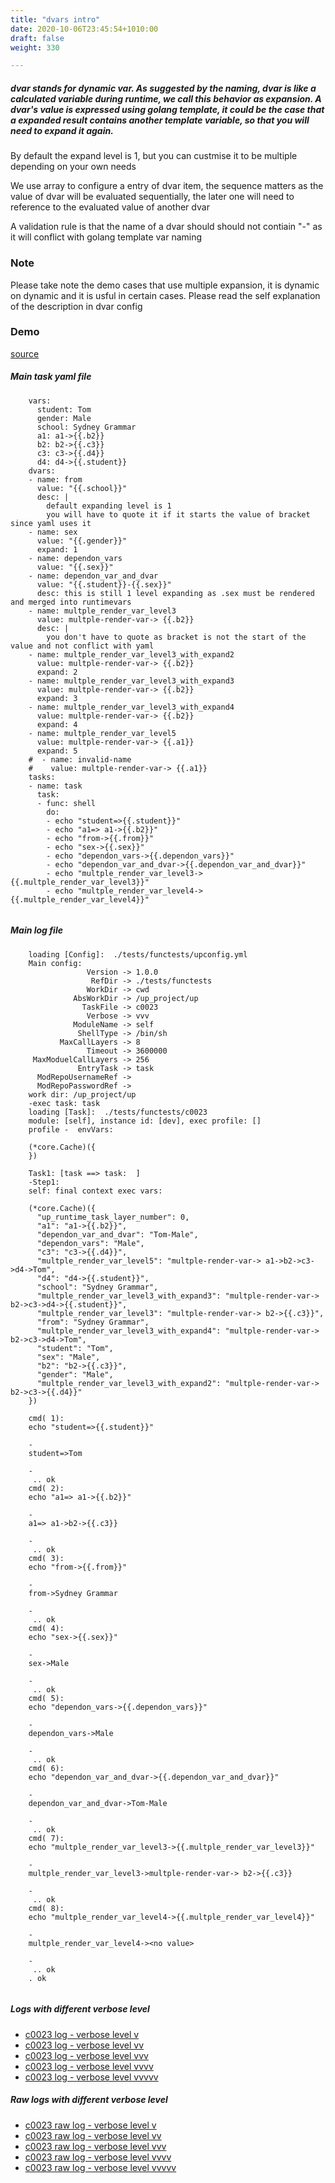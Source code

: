```yaml
---
title: "dvars intro"
date: 2020-10-06T23:45:54+1010:00
draft: false
weight: 330

---
```


##### dvar stands for dynamic var. As suggested by the naming, dvar is like a calculated variable during runtime, we call this behavior as expansion. A dvar's value is expressed using golang template, it could be the case that a expanded result contains another template variable, so that you will need to expand it again.

By default the expand level is 1, but you can custmise it to be multiple depending on your own needs

We use array to configure a entry of dvar item, the sequence matters as the value of dvar will be evaluated sequentially, the later one will need to reference to the evaluated value of another dvar

A validation rule is that the name of a dvar should should not contiain "-" as it will conflict with golang template var naming


### Note


Please take note the demo cases that use multiple expansion, it is dynamic on dynamic and it is usful in certain cases. Please read the self explanation of the description in dvar config











### Demo








[source](https://github.com/upcmd/up/blob/master/tests/functests/c0023.yml)

##### Main task yaml file
```
    vars:
      student: Tom
      gender: Male
      school: Sydney Grammar
      a1: a1->{{.b2}}
      b2: b2->{{.c3}}
      c3: c3->{{.d4}}
      d4: d4->{{.student}}
    dvars:
    - name: from
      value: "{{.school}}"
      desc: |
        default expanding level is 1
        you will have to quote it if it starts the value of bracket since yaml uses it
    - name: sex
      value: "{{.gender}}"
      expand: 1
    - name: dependon_vars
      value: "{{.sex}}"
    - name: dependon_var_and_dvar
      value: "{{.student}}-{{.sex}}"
      desc: this is still 1 level expanding as .sex must be rendered and merged into runtimevars
    - name: multple_render_var_level3
      value: multple-render-var-> {{.b2}}
      desc: |
        you don't have to quote as bracket is not the start of the value and not conflict with yaml
    - name: multple_render_var_level3_with_expand2
      value: multple-render-var-> {{.b2}}
      expand: 2
    - name: multple_render_var_level3_with_expand3
      value: multple-render-var-> {{.b2}}
      expand: 3
    - name: multple_render_var_level3_with_expand4
      value: multple-render-var-> {{.b2}}
      expand: 4
    - name: multple_render_var_level5
      value: multple-render-var-> {{.a1}}
      expand: 5
    #  - name: invalid-name
    #    value: multple-render-var-> {{.a1}}
    tasks:
    - name: task
      task:
      - func: shell
        do:
        - echo "student=>{{.student}}"
        - echo "a1=> a1->{{.b2}}"
        - echo "from->{{.from}}"
        - echo "sex->{{.sex}}"
        - echo "dependon_vars->{{.dependon_vars}}"
        - echo "dependon_var_and_dvar->{{.dependon_var_and_dvar}}"
        - echo "multple_render_var_level3->{{.multple_render_var_level3}}"
        - echo "multple_render_var_level4->{{.multple_render_var_level4}}"
    
```
##### Main log file
```
    loading [Config]:  ./tests/functests/upconfig.yml
    Main config:
                 Version -> 1.0.0
                  RefDir -> ./tests/functests
                 WorkDir -> cwd
              AbsWorkDir -> /up_project/up
                TaskFile -> c0023
                 Verbose -> vvv
              ModuleName -> self
               ShellType -> /bin/sh
           MaxCallLayers -> 8
                 Timeout -> 3600000
     MaxModuelCallLayers -> 256
               EntryTask -> task
      ModRepoUsernameRef -> 
      ModRepoPasswordRef -> 
    work dir: /up_project/up
    -exec task: task
    loading [Task]:  ./tests/functests/c0023
    module: [self], instance id: [dev], exec profile: []
    profile -  envVars:
    
    (*core.Cache)({
    })
    
    Task1: [task ==> task:  ]
    -Step1:
    self: final context exec vars:
    
    (*core.Cache)({
      "up_runtime_task_layer_number": 0,
      "a1": "a1->{{.b2}}",
      "dependon_var_and_dvar": "Tom-Male",
      "dependon_vars": "Male",
      "c3": "c3->{{.d4}}",
      "multple_render_var_level5": "multple-render-var-> a1->b2->c3->d4->Tom",
      "d4": "d4->{{.student}}",
      "school": "Sydney Grammar",
      "multple_render_var_level3_with_expand3": "multple-render-var-> b2->c3->d4->{{.student}}",
      "multple_render_var_level3": "multple-render-var-> b2->{{.c3}}",
      "from": "Sydney Grammar",
      "multple_render_var_level3_with_expand4": "multple-render-var-> b2->c3->d4->Tom",
      "student": "Tom",
      "sex": "Male",
      "b2": "b2->{{.c3}}",
      "gender": "Male",
      "multple_render_var_level3_with_expand2": "multple-render-var-> b2->c3->{{.d4}}"
    })
    
    cmd( 1):
    echo "student=>{{.student}}"
    
    -
    student=>Tom
    
    -
     .. ok
    cmd( 2):
    echo "a1=> a1->{{.b2}}"
    
    -
    a1=> a1->b2->{{.c3}}
    
    -
     .. ok
    cmd( 3):
    echo "from->{{.from}}"
    
    -
    from->Sydney Grammar
    
    -
     .. ok
    cmd( 4):
    echo "sex->{{.sex}}"
    
    -
    sex->Male
    
    -
     .. ok
    cmd( 5):
    echo "dependon_vars->{{.dependon_vars}}"
    
    -
    dependon_vars->Male
    
    -
     .. ok
    cmd( 6):
    echo "dependon_var_and_dvar->{{.dependon_var_and_dvar}}"
    
    -
    dependon_var_and_dvar->Tom-Male
    
    -
     .. ok
    cmd( 7):
    echo "multple_render_var_level3->{{.multple_render_var_level3}}"
    
    -
    multple_render_var_level3->multple-render-var-> b2->{{.c3}}
    
    -
     .. ok
    cmd( 8):
    echo "multple_render_var_level4->{{.multple_render_var_level4}}"
    
    -
    multple_render_var_level4-><no value>
    
    -
     .. ok
    . ok
    
```


##### Logs with different verbose level
* [c0023 log - verbose level v](../../logs/c0023_v)
* [c0023 log - verbose level vv](../../logs/c0023_vv)
* [c0023 log - verbose level vvv](../../logs/c0023_vvvv)
* [c0023 log - verbose level vvvv](../../logs/c0023_vvvv)
* [c0023 log - verbose level vvvvv](../../logs/c0023_vvvvv)

##### Raw logs with different verbose level
* [c0023 raw log - verbose level v](../../reflogs/c0023_v.log)
* [c0023 raw log - verbose level vv](../../reflogs/c0023_vv.log)
* [c0023 raw log - verbose level vvv](../../reflogs/c0023_vvv.log)
* [c0023 raw log - verbose level vvvv](../../reflogs/c0023_vvvv.log)
* [c0023 raw log - verbose level vvvvv](../../reflogs/c0023_vvvvv.log)







